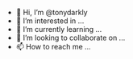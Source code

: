 - 👋 Hi, I’m @tonydarkly
- 👀 I’m interested in ...
- 🌱 I’m currently learning ...
- 💞️ I’m looking to collaborate on ...
- 📫 How to reach me ...

<!---
tonydarkly/tonydarkly is a ✨ special ✨ repository because its `README.md` (this file) appears on your GitHub profile.
You can click the Preview link to take a look at your changes.
--->

